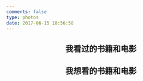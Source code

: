 ```yaml
---
comments: false
type: photos
date: 2017-06-15 10:56:58
---
```


<h2 style="text-align:center">我看过的书籍和电影</h2>

 <script type="text/javascript" src="https://www.douban.com/service/badge/93562087/?selection=latest&amp;picsize=medium&amp;hideself=on&amp;show=collection&amp;n=13&amp;hidelogo=on&amp;cat=drama%7Cmovie%7Cbook%7Cmusic&amp;columns=5"></script>

<h2 style="text-align:center">我想看的书籍和电影</h2>

<script type="text/javascript" src="https://www.douban.com/service/badge/93562087/?selection=latest&amp;picsize=medium&amp;show=wishlist&amp;n=20&amp;hidelogo=on&amp;cat=drama%7Cmovie%7Cbook%7Cmusic&amp;columns=5"></script>